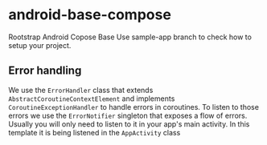 # android-base-compose

Rootstrap Android Copose Base
Use sample-app branch to check how to setup your project.

## Error handling 
We use the `ErrorHandler` class that extends `AbstractCoroutineContextElement` and implements `CoroutineExceptionHandler` to handle errors in coroutines.
To listen to those errors we use the `ErrorNotifier` singleton that exposes a flow of errors. Usually you will only need to listen to it in your app's main activity. In this template it is being listened in the `AppActivity` class
